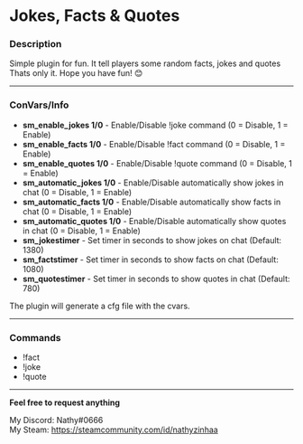 # Jokes, Facts & Quotes
### Description
Simple plugin for fun. It tell players some random facts, jokes and quotes  
Thats only it. Hope you have fun! 😊
***
### ConVars/Info
* **sm_enable_jokes 1/0** - Enable/Disable !joke command (0 = Disable, 1 = Enable)
* **sm_enable_facts 1/0** - Enable/Disable !fact command (0 = Disable, 1 = Enable)  
* **sm_enable_quotes 1/0** - Enable/Disable !quote command (0 = Disable, 1 = Enable)
* **sm_automatic_jokes 1/0** - Enable/Disable automatically show jokes in chat (0 = Disable, 1 = Enable)
* **sm_automatic_facts 1/0** - Enable/Disable automatically show facts in chat (0 = Disable, 1 = Enable)
* **sm_automatic_quotes 1/0** - Enable/Disable automatically show quotes in chat (0 = Disable, 1 = Enable)
* **sm_jokestimer** - Set timer in seconds to show jokes on chat (Default: 1380)
* **sm_factstimer** - Set timer in seconds to show facts on chat (Default: 1080)
* **sm_quotestimer** - Set timer in seconds to show quotes in chat (Default: 780)

The plugin will generate a cfg file with the cvars.
***
### Commands 
* !fact
* !joke
* !quote

***
**Feel free to request anything**

My Discord: Nathy#0666  
My Steam: https://steamcommunity.com/id/nathyzinhaa  
